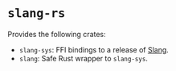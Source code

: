# `slang-rs`

Provides the following crates:

- `slang-sys`: FFI bindings to a release of [Slang](https://github.com/shader-slang/slang).
- `slang`: Safe Rust wrapper to `slang-sys`.